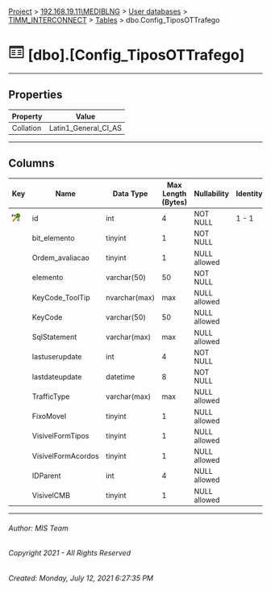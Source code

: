 #### 

[Project](../../../../index.md) > [192.168.19.11\\MEDIBLNG](../../../index.md) > [User databases](../../index.md) > [TIMM_INTERCONNECT](../index.md) > [Tables](Tables.md) > dbo.Config_TiposOTTrafego

# ![Tables](../../../../Images/Table32.png) [dbo].[Config_TiposOTTrafego]

---

## <a name="#properties"></a>Properties

| Property | Value |
|---|---|
| Collation | Latin1_General_CI_AS |


---

## <a name="#columns"></a>Columns

| Key | Name | Data Type | Max Length (Bytes) | Nullability | Identity |
|---|---|---|---|---|---|
| [![Cluster Primary Key PK_Config_TiposOTTrafego: id](../../../../Images/pkcluster.png)](#indexes) | id | int | 4 | NOT NULL | 1 - 1 |
|  | bit_elemento | tinyint | 1 | NOT NULL |  |
|  | Ordem_avaliacao | tinyint | 1 | NULL allowed |  |
|  | elemento | varchar(50) | 50 | NOT NULL |  |
|  | KeyCode_ToolTip | nvarchar(max) | max | NULL allowed |  |
|  | KeyCode | varchar(50) | 50 | NULL allowed |  |
|  | SqlStatement | varchar(max) | max | NULL allowed |  |
|  | lastuserupdate | int | 4 | NOT NULL |  |
|  | lastdateupdate | datetime | 8 | NOT NULL |  |
|  | TrafficType | varchar(max) | max | NULL allowed |  |
|  | FixoMovel | tinyint | 1 | NULL allowed |  |
|  | VisivelFormTipos | tinyint | 1 | NULL allowed |  |
|  | VisivelFormAcordos | tinyint | 1 | NULL allowed |  |
|  | IDParent | int | 4 | NULL allowed |  |
|  | VisivelCMB | tinyint | 1 | NULL allowed |  |


---

###### Author:  MIS Team

###### Copyright 2021 - All Rights Reserved

###### Created: Monday, July 12, 2021 6:27:35 PM

